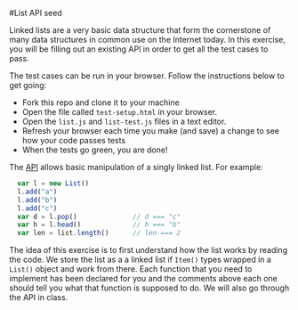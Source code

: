 #List API seed

Linked lists are a very basic data structure that form the cornerstone of many
data structures in common use on the Internet today. In this exercise, you
will be filling out an existing API in order to get all the test cases to
pass.

The test cases can be run in your browser. Follow the
instructions below to get going:

* Fork this repo and clone it to your machine
* Open the file called `test-setup.html` in your browser.
* Open the ```list.js``` and ```list-test.js``` files in a text editor.
* Refresh your browser each time you make (and save) a change to see how your code passes tests
* When the tests go green, you are done!

The [API](http://en.wikipedia.org/wiki/Application_programming_interface)
allows basic manipulation of a singly linked list. For example:

```javascript
  var l = new List()
  l.add("a")
  l.add("b")
  l.add("c")
  var d = l.pop()              // d === "c"
  var h = l.head()             // h === "b"
  var len = list.length()      // len === 2

```

The idea of this exercise is to first understand how the list works by reading
the code. We store the list as a a linked list if ```Item()``` types wrapped
in a ```List()``` object and work from there. Each function that you need to
implement has been declared for you and the comments above each one should
tell you what that function is supposed to do. We will also go through the API
in class.


